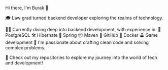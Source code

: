Hi there, I'm Burak 👋

🎓 Law grad turned backend developer exploring the realms of technology.

👨‍💻 Currently diving deep into backend development, with experience in:
🐘 PostgreSQL
🛠️ Hibernate
🌱 Spring
📦 Maven
🐙 GitHub
🐳 Docker
🕹️ Game development
🔭 I'm passionate about crafting clean code and solving complex problems.

🌟 Check out my repositories to explore my journey into the world of tech and development!
